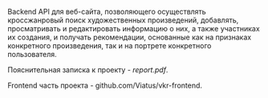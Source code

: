 Backend API для веб-сайта, позволяющего осуществлять кроссжанровый поиск художественных произведений, добавлять, просматривать и редактировать информацию о них, а также участниках их создания, и получать рекомендации, основанные как на признаках конкретного произведения, так и на портрете конкретного пользователя.

Пояснительная записка к проекту - *report.pdf*.

Frontend часть проекта - github.com/Viatus/vkr-frontend.